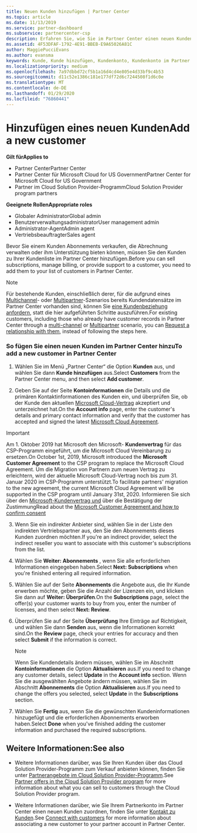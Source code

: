 ```yaml
---
title: Neuen Kunden hinzufügen | Partner Center
ms.topic: article
ms.date: 11/13/2019
ms.service: partner-dashboard
ms.subservice: partnercenter-csp
description: Erfahren Sie, wie Sie im Partner Center einen neuen Kundendaten Satz hinzufügen. Anschließend können Sie die Kunden Abonnements verkaufen, die Abrechnung verwalten oder Kundensupport bereitstellen.
ms.assetid: 4F53DFAF-1792-4E91-BBEB-E9A65026A81C
author: MaggiePucciEvans
ms.author: evansma
keywords: Kunde, Kunde hinzufügen, Kundenkonto, Kundenkonto im Partner Center, Kunden, Kunden hinzufügen, Kundenkonto erstellen
ms.localizationpriority: medium
ms.openlocfilehash: 7a97dbbd72cf5b1a16d4cd4e805e4d33bf9c4b53
ms.sourcegitcommit: d11c52e1386c181e177df72d6c7244508f1d6c0e
ms.translationtype: MT
ms.contentlocale: de-DE
ms.lasthandoff: 01/29/2020
ms.locfileid: "76860441"
---
```

# <a name="add-a-new-customer"></a><span data-ttu-id="a2030-105">Hinzufügen eines neuen Kunden</span><span class="sxs-lookup"><span data-stu-id="a2030-105">Add a new customer</span></span> 

<span data-ttu-id="a2030-106">**Gilt für**</span><span class="sxs-lookup"><span data-stu-id="a2030-106">**Applies to**</span></span>

- <span data-ttu-id="a2030-107">Partner Center</span><span class="sxs-lookup"><span data-stu-id="a2030-107">Partner Center</span></span>
- <span data-ttu-id="a2030-108">Partner Center für Microsoft Cloud for US Government</span><span class="sxs-lookup"><span data-stu-id="a2030-108">Partner Center for Microsoft Cloud for US Government</span></span>
- <span data-ttu-id="a2030-109">Partner im Cloud Solution Provider-Programm</span><span class="sxs-lookup"><span data-stu-id="a2030-109">Cloud Solution Provider program partners</span></span>

<span data-ttu-id="a2030-110">**Geeignete Rollen**</span><span class="sxs-lookup"><span data-stu-id="a2030-110">**Appropriate roles**</span></span>

- <span data-ttu-id="a2030-111">Globaler Administrator</span><span class="sxs-lookup"><span data-stu-id="a2030-111">Global admin</span></span>
- <span data-ttu-id="a2030-112">Benutzerverwaltungsadministrator</span><span class="sxs-lookup"><span data-stu-id="a2030-112">User management admin</span></span>
- <span data-ttu-id="a2030-113">Administrator-Agent</span><span class="sxs-lookup"><span data-stu-id="a2030-113">Admin agent</span></span>
- <span data-ttu-id="a2030-114">Vertriebsbeauftragter</span><span class="sxs-lookup"><span data-stu-id="a2030-114">Sales agent</span></span>


<span data-ttu-id="a2030-115">Bevor Sie einem Kunden Abonnements verkaufen, die Abrechnung verwalten oder ihm Unterstützung bieten können, müssen Sie den Kunden zu Ihrer Kundenliste im Partner Center hinzufügen.</span><span class="sxs-lookup"><span data-stu-id="a2030-115">Before you can sell subscriptions, manage billing, or provide support to a customer, you need to add them to your list of customers in Partner  Center.</span></span>

>[!NOTE]
><span data-ttu-id="a2030-116">Für bestehende Kunden, einschließlich derer, für die aufgrund eines [Multichannel](multichannel.md)- oder [Multipartner](multipartner.md)-Szenarios bereits Kundendatensätze im Partner Center vorhanden sind, können Sie [eine Kundenbeziehung anfordern](request-a-relationship-with-a-customer.md), statt die hier aufgeführten Schritte auszuführen.</span><span class="sxs-lookup"><span data-stu-id="a2030-116">For existing customers, including those who already have customer records in Partner Center through a [multi-channel](multichannel.md) or [Multipartner](multipartner.md) scenario, you can [Request a relationship with them](request-a-relationship-with-a-customer.md), instead of following the steps here.</span></span>

### <a name="to-add-a-new-customer-in-partner-center"></a><span data-ttu-id="a2030-117">So fügen Sie einen neuen Kunden im Partner Center hinzu</span><span class="sxs-lookup"><span data-stu-id="a2030-117">To add a new customer in Partner Center</span></span>

1. <span data-ttu-id="a2030-118">Wählen Sie im Menü „Partner Center“ die Option **Kunden** aus, und wählen Sie dann **Kunde hinzufügen** aus.</span><span class="sxs-lookup"><span data-stu-id="a2030-118">Select **Customers** from the Partner Center menu, and then select **Add customer**.</span></span>

2. <span data-ttu-id="a2030-119">Geben Sie auf der Seite **Kontoinformationen** die Details und die primären Kontaktinformationen des Kunden ein, und überprüfen Sie, ob der Kunde den aktuellen [Microsoft Cloud-Vertrag](agreements.md) akzeptiert und unterzeichnet hat.</span><span class="sxs-lookup"><span data-stu-id="a2030-119">On the **Account info** page, enter the customer's details and primary contact information and verify that the customer has accepted and signed the latest [Microsoft Cloud Agreement](agreements.md).</span></span>

>[!IMPORTANT] 
> <span data-ttu-id="a2030-120">Am 1. Oktober 2019 hat Microsoft den Microsoft- **Kundenvertrag** für das CSP-Programm eingeführt, um die Microsoft Cloud Vereinbarung zu ersetzen.</span><span class="sxs-lookup"><span data-stu-id="a2030-120">On October 1st, 2019, Microsoft introduced the **Microsoft Customer Agreement** to the CSP program to replace the Microsoft Cloud Agreement.</span></span> <span data-ttu-id="a2030-121">Um die Migration von Partnern zum neuen Vertrag zu erleichtern, wird der aktuelle Microsoft Cloud-Vertrag noch bis zum 31. Januar 2020 im CSP-Programm unterstützt.</span><span class="sxs-lookup"><span data-stu-id="a2030-121">To facilitate partners' migration to the new agreement, the current Microsoft Cloud Agreement will be supported in the CSP program until January 31st, 2020.</span></span> <span data-ttu-id="a2030-122">Informieren Sie sich über den [Microsoft-Kundenvertrag und](confirm-customer-agreement.md) über die Bestätigung der Zustimmung</span><span class="sxs-lookup"><span data-stu-id="a2030-122">Read about the [Microsoft Customer Agreement and how to confirm consent](confirm-customer-agreement.md)</span></span>
  
3. <span data-ttu-id="a2030-123">Wenn Sie ein indirekter Anbieter sind, wählen Sie in der Liste den indirekten Vertriebspartner aus, den Sie den Abonnements dieses Kunden zuordnen möchten.</span><span class="sxs-lookup"><span data-stu-id="a2030-123">If you're an indirect provider, select the indirect reseller you want to associate with this customer's subscriptions from the list.</span></span>

4. <span data-ttu-id="a2030-124">Wählen Sie **Weiter: Abonnements** , wenn Sie alle erforderlichen Informationen eingegeben haben.</span><span class="sxs-lookup"><span data-stu-id="a2030-124">Select **Next: Subscriptions** when you're finished entering all required information.</span></span>

5. <span data-ttu-id="a2030-125">Wählen Sie auf der Seite **Abonnements** die Angebote aus, die Ihr Kunde erwerben möchte, geben Sie die Anzahl der Lizenzen ein, und klicken Sie dann auf **Weiter: Überprüfen**.</span><span class="sxs-lookup"><span data-stu-id="a2030-125">On the **Subscriptions** page, select the offer(s) your customer wants to buy from you, enter the number of licenses, and then select **Next: Review**.</span></span>

6. <span data-ttu-id="a2030-126">Überprüfen Sie auf der Seite **Überprüfung** Ihre Einträge auf Richtigkeit, und wählen Sie dann **Senden** aus, wenn die Informationen korrekt sind.</span><span class="sxs-lookup"><span data-stu-id="a2030-126">On the **Review** page, check your entries for accuracy and then select **Submit** if the information is correct.</span></span>

    >[!NOTE]
    ><span data-ttu-id="a2030-127">Wenn Sie Kundendetails ändern müssen, wählen Sie im Abschnitt **Kontoinformationen** die Option **Aktualisieren** aus.</span><span class="sxs-lookup"><span data-stu-id="a2030-127">If you need to change any customer details, select **Update** in the **Account info** section.</span></span> <span data-ttu-id="a2030-128">Wenn Sie die ausgewählten Angebote ändern müssen, wählen Sie im Abschnitt **Abonnements** die Option **Aktualisieren** aus.</span><span class="sxs-lookup"><span data-stu-id="a2030-128">If you need to change the offers you selected, select **Update** in the **Subscriptions** section.</span></span>

7. <span data-ttu-id="a2030-129">Wählen Sie **Fertig** aus, wenn Sie die gewünschten Kundeninformationen hinzugefügt und die erforderlichen Abonnements erworben haben.</span><span class="sxs-lookup"><span data-stu-id="a2030-129">Select **Done** when you've finished adding the customer information and purchased the required subscriptions.</span></span>

## <a name="see-also"></a><span data-ttu-id="a2030-130">Weitere Informationen:</span><span class="sxs-lookup"><span data-stu-id="a2030-130">See also</span></span>

- <span data-ttu-id="a2030-131">Weitere Informationen darüber, was Sie Ihren Kunden über das Cloud Solution Provider-Programm zum Verkauf anbieten können, finden Sie unter [Partnerangebote im Cloud Solution Provider-Programm](csp-offers.md).</span><span class="sxs-lookup"><span data-stu-id="a2030-131">See [Partner offers in the Cloud Solution Provider program](csp-offers.md) for more information about what you can sell to customers through the Cloud Solution Provider program.</span></span>

- <span data-ttu-id="a2030-132">Weitere Informationen darüber, wie Sie Ihrem Partnerkonto im Partner Center einen neuen Kunden zuordnen, finden Sie unter [Kontakt zu Kunden](customer-accounts.md).</span><span class="sxs-lookup"><span data-stu-id="a2030-132">See [Connect with customers](customer-accounts.md) for more information about associating a new customer to your partner account in Partner Center.</span></span>
